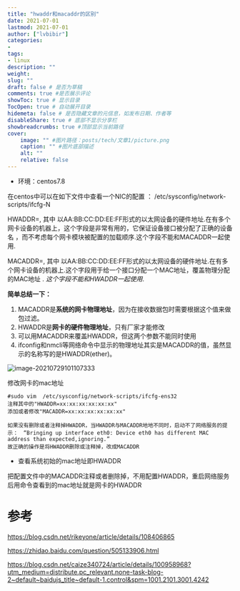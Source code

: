 ```yaml
---
title: "hwaddr和macaddr的区别" 
date: 2021-07-01
lastmod: 2021-07-01
author: ["lvbibir"] 
categories: 
- 
tags: 
- linux
description: "" 
weight: 
slug: ""
draft: false # 是否为草稿
comments: true #是否展示评论
showToc: true # 显示目录
TocOpen: true # 自动展开目录
hidemeta: false # 是否隐藏文章的元信息，如发布日期、作者等
disableShare: true # 底部不显示分享栏
showbreadcrumbs: true #顶部显示当前路径
cover:
    image: "" #图片路径：posts/tech/文章1/picture.png
    caption: "" #图片底部描述
    alt: ""
    relative: false
---
```

- 环境：centos7.8

在centos中可以在如下文件中查看一个NIC的配置 ： /etc/sysconfig/network-scripts/ifcfg-N

HWADDR=, 其中 以AA:BB:CC:DD:EE:FF形式的以太网设备的硬件地址.在有多个网卡设备的机器上，这个字段是非常有用的，它保证设备接口被分配了正确的设备名 ，而不考虑每个网卡模块被配置的加载顺序.这个字段不能和MACADDR一起使用. 

MACADDR=, 其中 以AA:BB:CC:DD:EE:FF形式的以太网设备的硬件地址.在有多个网卡设备的机器上.这个字段用于给一个接口分配一个MAC地址，覆盖物理分配的MAC地址 . *这个字段不能和HWADDR一起使用*.

**简单总结一下：**

1. MACADDR是**系统的网卡物理地址**，因为在接收数据包时需要根据这个值来做包过滤。
2. HWADDR是**网卡的硬件物理地址**，只有厂家才能修改
3. 可以用MACADDR来覆盖HWADDR，但这两个参数不能同时使用
4. ifconfig和nmcli等网络命令中显示的物理地址其实是MACADDR的值，虽然显示的名称写的是HWADDR(ether)。

![image-20210729101107333](https://image.lvbibir.cn/blog/image-20210729101107333.png)

修改网卡的mac地址

```
#sudo vim  /etc/sysconfig/network-scripts/ifcfg-ens32
注释其中的"HWADDR=xx:xx:xx:xx:xx:xx"
添加或者修改"MACADDR=xx:xx:xx:xx:xx:xx"
 
如果没有删除或者注释掉HWADDR，当HWADDR与MACADDR地地不同时，启动不了网络服务的提示：　“Bringing up interface eth0: Device eth0 has different MAC address than expected,ignoring.”
故正确的操作是将HWADDR删除或注释掉，改成MACADDR
```

- 查看系统初始的mac地址即HWADDR

把配置文件中的MACADDR注释或者删除掉，不用配置HWADDR，重启网络服务后用命令查看到的mac地址就是网卡的HWADDR



# 参考

https://blog.csdn.net/rikeyone/article/details/108406865

https://zhidao.baidu.com/question/505133906.html

https://blog.csdn.net/caize340724/article/details/100958968?utm_medium=distribute.pc_relevant.none-task-blog-2~default~baidujs_title~default-1.control&spm=1001.2101.3001.4242
